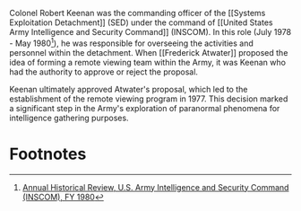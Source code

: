 Colonel Robert Keenan was the commanding officer of the [[Systems Exploitation Detachment]] (SED) under the command of [[United States Army Intelligence and Security Command]] (INSCOM). In this role (July 1978 - May 1980[^1]), he was responsible for overseeing the activities and personnel within the detachment. When [[Frederick Atwater]] proposed the idea of forming a remote viewing team within the Army, it was Keenan who had the authority to approve or reject the proposal.

Keenan ultimately approved Atwater's proposal, which led to the establishment of the remote viewing program in 1977. This decision marked a significant step in the Army's exploration of paranormal phenomena for intelligence gathering purposes.
# Footnotes

[^1]: [Annual Historical Review, U.S. Army Intelligence and Security Command (INSCOM), FY 1980]([https://www.governmentattic.org/30docs/USAINSCOMhistoryFY_1980.pdf)